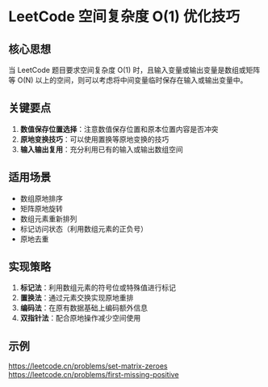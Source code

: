 # LeetCode 空间复杂度 O(1) 优化技巧

## 核心思想

当 LeetCode 题目要求空间复杂度 O(1) 时，且输入变量或输出变量是数组或矩阵等 O(N) 以上的空间，则可以考虑将中间变量临时保存在输入或输出变量中。

## 关键要点

1. **数值保存位置选择**：注意数值保存位置和原本位置内容是否冲突
2. **原地变换技巧**：可以使用置换等原地变换的技巧
3. **输入输出复用**：充分利用已有的输入或输出数组空间

## 适用场景

- 数组原地排序
- 矩阵原地旋转
- 数组元素重新排列
- 标记访问状态（利用数组元素的正负号）
- 原地去重

## 实现策略

1. **标记法**：利用数组元素的符号位或特殊值进行标记
2. **置换法**：通过元素交换实现原地重排
3. **编码法**：在原有数据基础上编码额外信息
4. **双指针法**：配合原地操作减少空间使用

## 示例

https://leetcode.cn/problems/set-matrix-zeroes
https://leetcode.cn/problems/first-missing-positive